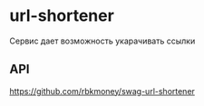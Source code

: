 # url-shortener

Сервис дает возможность укарачивать ссылки

## API

https://github.com/rbkmoney/swag-url-shortener
